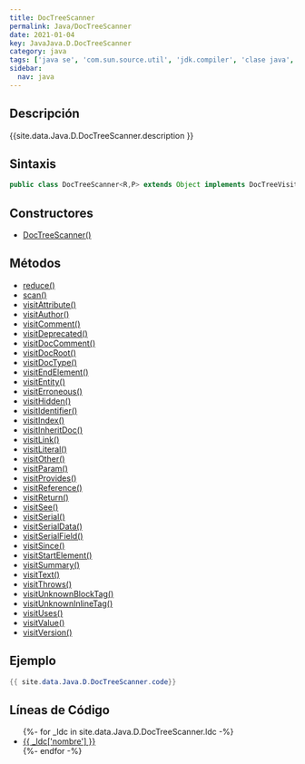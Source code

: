 ```yaml
---
title: DocTreeScanner
permalink: Java/DocTreeScanner
date: 2021-01-04
key: JavaJava.D.DocTreeScanner
category: java
tags: ['java se', 'com.sun.source.util', 'jdk.compiler', 'clase java', 'Java 1.8']
sidebar: 
  nav: java
---
```


## Descripción
{{site.data.Java.D.DocTreeScanner.description }}

## Sintaxis
~~~java
public class DocTreeScanner<R,P> extends Object implements DocTreeVisitor<R,P>
~~~

## Constructores
* [DocTreeScanner()](/Java/DocTreeScanner/DocTreeScanner/)

## Métodos
* [reduce()](/Java/DocTreeScanner/reduce)
* [scan()](/Java/DocTreeScanner/scan)
* [visitAttribute()](/Java/DocTreeScanner/visitAttribute)
* [visitAuthor()](/Java/DocTreeScanner/visitAuthor)
* [visitComment()](/Java/DocTreeScanner/visitComment)
* [visitDeprecated()](/Java/DocTreeScanner/visitDeprecated)
* [visitDocComment()](/Java/DocTreeScanner/visitDocComment)
* [visitDocRoot()](/Java/DocTreeScanner/visitDocRoot)
* [visitDocType()](/Java/DocTreeScanner/visitDocType)
* [visitEndElement()](/Java/DocTreeScanner/visitEndElement)
* [visitEntity()](/Java/DocTreeScanner/visitEntity)
* [visitErroneous()](/Java/DocTreeScanner/visitErroneous)
* [visitHidden()](/Java/DocTreeScanner/visitHidden)
* [visitIdentifier()](/Java/DocTreeScanner/visitIdentifier)
* [visitIndex()](/Java/DocTreeScanner/visitIndex)
* [visitInheritDoc()](/Java/DocTreeScanner/visitInheritDoc)
* [visitLink()](/Java/DocTreeScanner/visitLink)
* [visitLiteral()](/Java/DocTreeScanner/visitLiteral)
* [visitOther()](/Java/DocTreeScanner/visitOther)
* [visitParam()](/Java/DocTreeScanner/visitParam)
* [visitProvides()](/Java/DocTreeScanner/visitProvides)
* [visitReference()](/Java/DocTreeScanner/visitReference)
* [visitReturn()](/Java/DocTreeScanner/visitReturn)
* [visitSee()](/Java/DocTreeScanner/visitSee)
* [visitSerial()](/Java/DocTreeScanner/visitSerial)
* [visitSerialData()](/Java/DocTreeScanner/visitSerialData)
* [visitSerialField()](/Java/DocTreeScanner/visitSerialField)
* [visitSince()](/Java/DocTreeScanner/visitSince)
* [visitStartElement()](/Java/DocTreeScanner/visitStartElement)
* [visitSummary()](/Java/DocTreeScanner/visitSummary)
* [visitText()](/Java/DocTreeScanner/visitText)
* [visitThrows()](/Java/DocTreeScanner/visitThrows)
* [visitUnknownBlockTag()](/Java/DocTreeScanner/visitUnknownBlockTag)
* [visitUnknownInlineTag()](/Java/DocTreeScanner/visitUnknownInlineTag)
* [visitUses()](/Java/DocTreeScanner/visitUses)
* [visitValue()](/Java/DocTreeScanner/visitValue)
* [visitVersion()](/Java/DocTreeScanner/visitVersion)

## Ejemplo
~~~java
{{ site.data.Java.D.DocTreeScanner.code}}
~~~

## Líneas de Código
<ul>
{%- for _ldc in site.data.Java.D.DocTreeScanner.ldc -%}
   <li>
       <a href="{{_ldc['url'] }}">{{ _ldc['nombre'] }}</a>
   </li>
{%- endfor -%}
</ul>
